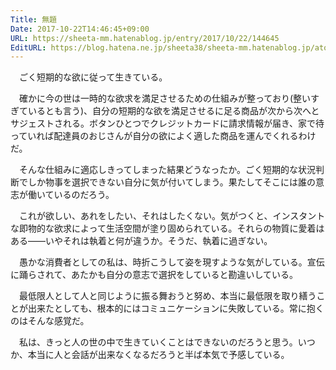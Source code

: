 ```yaml
---
Title: 無題
Date: 2017-10-22T14:46:45+09:00
URL: https://sheeta-mm.hatenablog.jp/entry/2017/10/22/144645
EditURL: https://blog.hatena.ne.jp/sheeta38/sheeta-mm.hatenablog.jp/atom/entry/8599973812309254798
---
```


　ごく短期的な欲に従って生きている。

　確かに今の世は一時的な欲求を満足させるための仕組みが整っており(整いすぎているとも言う)、自分の短期的な欲を満足させるに足る商品が次から次へとサジェストされる。ボタンひとつでクレジットカードに請求情報が届き、家で待っていれば配達員のおじさんが自分の欲によく適した商品を運んでくれるわけだ。

　そんな仕組みに適応しきってしまった結果どうなったか。ごく短期的な状況判断でしか物事を選択できない自分に気が付いてしまう。果たしてそこには誰の意志が働いているのだろう。

　これが欲しい、あれをしたい、それはしたくない。気がつくと、インスタントな即物的な欲求によって生活空間が塗り固められている。それらの物質に愛着はある――いやそれは執着と何が違うか。そうだ、執着に過ぎない。

　愚かな消費者としての私は、時折こうして姿を現すような気がしている。宣伝に踊らされて、あたかも自分の意志で選択をしていると勘違いしている。

　最低限人として人と同じように振る舞おうと努め、本当に最低限を取り繕うことが出来たとしても、根本的にはコミュニケーションに失敗している。常に抱くのはそんな感覚だ。

　私は、きっと人の世の中で生きていくことはできないのだろうと思う。いつか、本当に人と会話が出来なくなるだろうと半ば本気で予感している。
